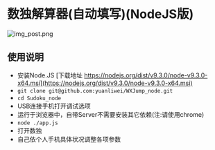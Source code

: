 # 数独解算器(自动填写)(NodeJS版)

![img_post.png](./public/img_post.png)

## 使用说明
- 安装Node.JS [下载地址 https://nodejs.org/dist/v9.3.0/node-v9.3.0-x64.msi](https://nodejs.org/dist/v9.3.0/node-v9.3.0-x64.msi)
- `git clone git@github.com:yuanliwei/WXJump_node.git`
- `cd Sudoku_node`
- USB连接手机打开调试选项
- 运行于浏览器中，自带Server不需要安装其它依赖(注:请使用chrome)
- `node ./app.js`
- 打开数独
- 自己依个人手机具体状况调整各项参数
